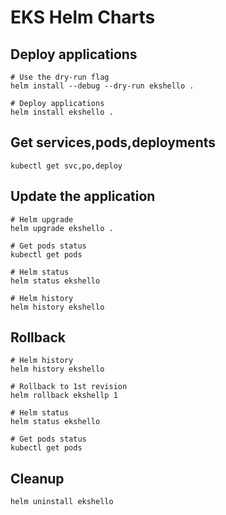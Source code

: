 # EKS Helm Charts

## Deploy applications

```
# Use the dry-run flag
helm install --debug --dry-run ekshello .

# Deploy applications
helm install ekshello .
```

## Get services,pods,deployments

```
kubectl get svc,po,deploy
```

## Update the application

```
# Helm upgrade 
helm upgrade ekshello .

# Get pods status
kubectl get pods

# Helm status
helm status ekshello

# Helm history
helm history ekshello
```

## Rollback 

```
# Helm history
helm history ekshello

# Rollback to 1st revision
helm rollback ekshellp 1

# Helm status
helm status ekshello

# Get pods status
kubectl get pods
```

## Cleanup

```
helm uninstall ekshello
```